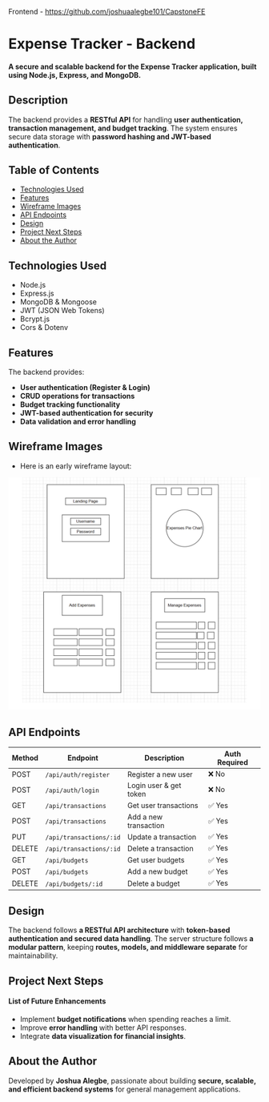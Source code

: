 
Frontend - https://github.com/joshuaalegbe101/CapstoneFE

# Expense Tracker - Backend

#### A secure and scalable backend for the Expense Tracker application, built using Node.js, Express, and MongoDB.

## Description
The backend provides a **RESTful API** for handling **user authentication, transaction management, and budget tracking**. The system ensures secure data storage with **password hashing and JWT-based authentication**.

## Table of Contents
* [Technologies Used](#technologiesused)
* [Features](#features)
* [Wireframe Images](#wireframes)
* [API Endpoints](#api)
* [Design](#design)
* [Project Next Steps](#nextsteps)
* [About the Author](#author)

## <a name="technologiesused"></a>Technologies Used
* Node.js
* Express.js
* MongoDB & Mongoose
* JWT (JSON Web Tokens)
* Bcrypt.js
* Cors & Dotenv

## <a name="features"></a>Features
The backend provides:
- **User authentication (Register & Login)**
- **CRUD operations for transactions**
- **Budget tracking functionality**
- **JWT-based authentication for security**
- **Data validation and error handling**


## <a name="wireframes"></a>Wireframe Images
* Here is an early wireframe layout:
<img src="wireframe.png" alt="Wireframe of Expense Tracker"/>

## <a name="api"></a>API Endpoints
| Method | Endpoint               | Description              | Auth Required |
|--------|------------------------|--------------------------|--------------|
| POST   | `/api/auth/register`    | Register a new user      | ❌ No        |
| POST   | `/api/auth/login`       | Login user & get token   | ❌ No        |
| GET    | `/api/transactions`     | Get user transactions    | ✅ Yes       |
| POST   | `/api/transactions`     | Add a new transaction    | ✅ Yes       |
| PUT    | `/api/transactions/:id` | Update a transaction     | ✅ Yes       |
| DELETE | `/api/transactions/:id` | Delete a transaction     | ✅ Yes       |
| GET    | `/api/budgets`          | Get user budgets         | ✅ Yes       |
| POST   | `/api/budgets`          | Add a new budget         | ✅ Yes       |
| DELETE | `/api/budgets/:id`      | Delete a budget          | ✅ Yes       |

## <a name="design"></a>Design
The backend follows **a RESTful API architecture** with **token-based authentication and secured data handling**. The server structure follows **a modular pattern**, keeping **routes, models, and middleware separate** for maintainability.

## <a name="nextsteps"></a>Project Next Steps
#### List of Future Enhancements
* Implement **budget notifications** when spending reaches a limit.
* Improve **error handling** with better API responses.
* Integrate **data visualization for financial insights**.


## <a name="author"></a>About the Author
Developed by **Joshua Alegbe**, passionate about building **secure, scalable, and efficient backend systems** for general management applications.

